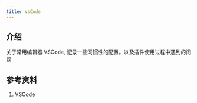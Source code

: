 ```yaml
---
title: VsCode
---
```


## 介绍

关于常用编辑器 VSCode, 记录一些习惯性的配置。以及插件使用过程中遇到的问题

## 参考资料

1. [VSCode](https://code.visualstudio.com/docs)
